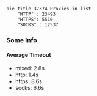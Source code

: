 
```mermaid
pie title 37374 Proxies in list
    "HTTP" : 23493
    "HTTPS": 5510
    "SOCKS" : 12537
```

### Some Info
#### Average Timeout

- mixed: 2.8s
- http: 1.4s
- https: 8.6s
- socks: 6.6s